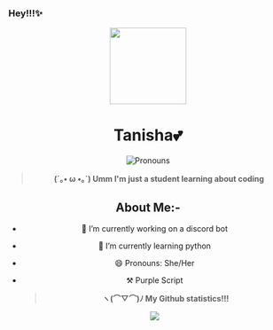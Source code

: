 ### Hey!!!✨
<div align='center'>
  <div align='center'>
    <img
      src='https://i.scdn.co/image/ab67616d0000b2737f0d153d87dc03712137029b'
      width='138'
      height='138'
    />
  </div>

<h1>Tanisha💕</h1>
<img alt='Pronouns' src='https://img.shields.io/badge/Pronouns-she%2Fher-ff69b4' />
<blockquote><strong>(´｡• ω •｡`) Umm I'm just a student learning about coding</strong></blockquote>
  
## About Me:-
- 🔭 I’m currently working on a discord bot
  
- 🌱 I’m currently learning python
  
- 😄 Pronouns: She/Her
  
- ⚒ Purple Script 

  <blockquote><strong>ヽ(⌒▽⌒)ﾉ My Github statistics!!!<strong></blockquote>
    
  ![](https://github-readme-stats.vercel.app/api?username=Tanisha281219&count_private=true&show_icons=true&theme=uwu)
  
